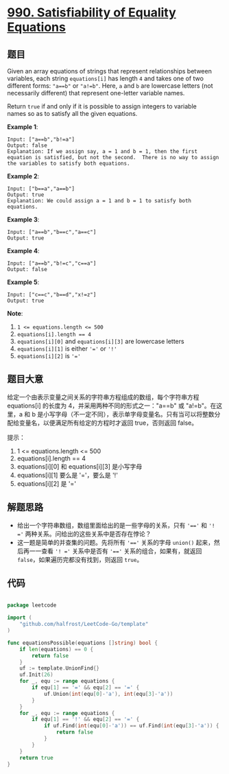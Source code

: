 # [990. Satisfiability of Equality Equations](https://leetcode.com/problems/satisfiability-of-equality-equations/)


## 题目

Given an array equations of strings that represent relationships between variables, each string `equations[i]` has length `4` and takes one of two different forms: `"a==b"` or `"a!=b"`. Here, `a` and `b` are lowercase letters (not necessarily different) that represent one-letter variable names.

Return `true` if and only if it is possible to assign integers to variable names so as to satisfy all the given equations.

**Example 1**:

    Input: ["a==b","b!=a"]
    Output: false
    Explanation: If we assign say, a = 1 and b = 1, then the first equation is satisfied, but not the second.  There is no way to assign the variables to satisfy both equations.

**Example 2**:

    Input: ["b==a","a==b"]
    Output: true
    Explanation: We could assign a = 1 and b = 1 to satisfy both equations.

**Example 3**:

    Input: ["a==b","b==c","a==c"]
    Output: true

**Example 4**:

    Input: ["a==b","b!=c","c==a"]
    Output: false

**Example 5**:

    Input: ["c==c","b==d","x!=z"]
    Output: true

**Note**:

1. `1 <= equations.length <= 500`
2. `equations[i].length == 4`
3. `equations[i][0]` and `equations[i][3]` are lowercase letters
4. `equations[i][1]` is either `'='` or `'!'`
5. `equations[i][2]` is `'='`



## 题目大意

给定一个由表示变量之间关系的字符串方程组成的数组，每个字符串方程 equations[i] 的长度为 4，并采用两种不同的形式之一："a==b" 或 "a!=b"。在这里，a 和 b 是小写字母（不一定不同），表示单字母变量名。只有当可以将整数分配给变量名，以便满足所有给定的方程时才返回 true，否则返回 false。 

提示：

1. 1 <= equations.length <= 500
2. equations[i].length == 4
3. equations[i][0] 和 equations[i][3] 是小写字母
4. equations[i][1] 要么是 '='，要么是 '!'
5. equations[i][2] 是 '='



## 解题思路


- 给出一个字符串数组，数组里面给出的是一些字母的关系，只有 `'=='` 和 `'! ='` 两种关系。问给出的这些关系中是否存在悖论？
- 这一题是简单的并查集的问题。先将所有 `'=='` 关系的字母 `union()` 起来，然后再一一查看 `'! ='` 关系中是否有 `'=='` 关系的组合，如果有，就返回 `false`，如果遍历完都没有找到，则返回 `true`。


## 代码

```go

package leetcode

import (
	"github.com/halfrost/LeetCode-Go/template"
)

func equationsPossible(equations []string) bool {
	if len(equations) == 0 {
		return false
	}
	uf := template.UnionFind{}
	uf.Init(26)
	for _, equ := range equations {
		if equ[1] == '=' && equ[2] == '=' {
			uf.Union(int(equ[0]-'a'), int(equ[3]-'a'))
		}
	}
	for _, equ := range equations {
		if equ[1] == '!' && equ[2] == '=' {
			if uf.Find(int(equ[0]-'a')) == uf.Find(int(equ[3]-'a')) {
				return false
			}
		}
	}
	return true
}

```